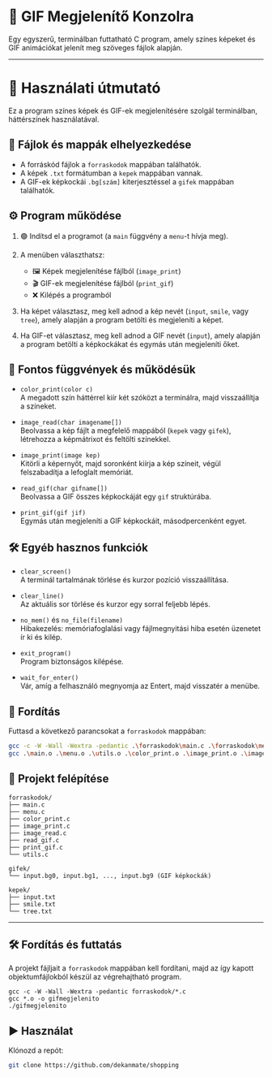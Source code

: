 # 🎨 GIF Megjelenítő Konzolra

Egy egyszerű, terminálban futtatható C program, amely színes képeket és GIF animációkat jelenít meg szöveges fájlok alapján.

---

# 📘 Használati útmutató

Ez a program színes képek és GIF-ek megjelenítésére szolgál terminálban, háttérszínek használatával. 

## 📁 Fájlok és mappák elhelyezkedése

- A forráskód fájlok a `forraskodok` mappában találhatók.
- A képek `.txt` formátumban a `kepek` mappában vannak.
- A GIF-ek képkockái `.bg[szám]` kiterjesztéssel a `gifek` mappában találhatók.

## ⚙️ Program működése

1. 🟢 Indítsd el a programot (a `main` függvény a `menu`-t hívja meg).
2. A menüben választhatsz:
   - 🖼️ Képek megjelenítése fájlból (`image_print`)
   - 🎬 GIF-ek megjelenítése fájlból (`print_gif`)
   - ❌ Kilépés a programból

3. Ha képet választasz, meg kell adnod a kép nevét (`input`, `smile`, vagy `tree`), amely alapján a program betölti és megjeleníti a képet.
4. Ha GIF-et választasz, meg kell adnod a GIF nevét (`input`), amely alapján a program betölti a képkockákat és egymás után megjeleníti őket.

## 🧠 Fontos függvények és működésük

- `color_print(color c)`  
  A megadott szín háttérrel kiír két szóközt a terminálra, majd visszaállítja a színeket.

- `image_read(char imagename[])`  
  Beolvassa a kép fájlt a megfelelő mappából (`kepek` vagy `gifek`), létrehozza a képmátrixot és feltölti színekkel.

- `image_print(image kep)`  
  Kitörli a képernyőt, majd soronként kiírja a kép színeit, végül felszabadítja a lefoglalt memóriát.

- `read_gif(char gifname[])`  
  Beolvassa a GIF összes képkockáját egy `gif` struktúrába.

- `print_gif(gif jif)`  
  Egymás után megjeleníti a GIF képkockáit, másodpercenként egyet.

## 🛠️ Egyéb hasznos funkciók

- `clear_screen()`  
  A terminál tartalmának törlése és kurzor pozíció visszaállítása.

- `clear_line()`  
  Az aktuális sor törlése és kurzor egy sorral feljebb lépés.

- `no_mem()` és `no_file(filename)`  
   Hibakezelés: memóriafoglalási vagy fájlmegnyitási hiba esetén üzenetet ír ki és kilép.

- `exit_program()`  
  Program biztonságos kilépése.

- `wait_for_enter()`  
  Vár, amíg a felhasználó megnyomja az Entert, majd visszatér a menübe.

## 🧪 Fordítás

Futtasd a következő parancsokat a `forraskodok` mappában:

```bash
gcc -c -W -Wall -Wextra -pedantic .\forraskodok\main.c .\forraskodok\menu.c .\forraskodok\color_print.c .\forraskodok\image_print.c .\forraskodok\image_read.c .\forraskodok\read_gif.c .\forraskodok\print_gif.c .\forraskodok\utils.c
gcc .\main.o .\menu.o .\utils.o .\color_print.o .\image_print.o .\image_read.o .\print_gif.o .\read_gif.o
```

## 📁 Projekt felépítése

```
forraskodok/
├── main.c
├── menu.c
├── color_print.c
├── image_print.c
├── image_read.c
├── read_gif.c
├── print_gif.c
└── utils.c

gifek/
└── input.bg0, input.bg1, ..., input.bg9 (GIF képkockák)

kepek/
├── input.txt
├── smile.txt
└── tree.txt
```


---

## 🛠️ Fordítás és futtatás

A projekt fájljait a `forraskodok` mappában kell fordítani, majd az így kapott objektumfájlokból készül az végrehajtható program.

```
gcc -c -W -Wall -Wextra -pedantic forraskodok/*.c
gcc *.o -o gifmegjelenito
./gifmegjelenito
```

## ▶️ Használat

Klónozd a repót:  

   ```bash
   git clone https://github.com/dekanmate/shopping